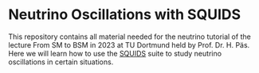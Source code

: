 # Neutrino Oscillations with SQUIDS
This repository contains all material needed for the neutrino tutorial of the lecture From SM to BSM in 2023 at TU Dortmund held by Prof. Dr. H. Päs.
Here we will learn how to use the [SQUIDS](https://github.com/jsalvado/SQuIDS/) suite to study neutrino oscillations in certain situations.
